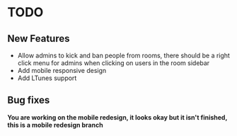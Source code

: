 # TODO

## New Features
- Allow admins to kick and ban people from rooms, there should be a right click menu for admins when clicking on users in the room sidebar
- Add mobile responsive design
- Add LTunes support

## Bug fixes


**You are working on the mobile redesign, it looks okay but it isn't finished, this is a mobile redesign branch**